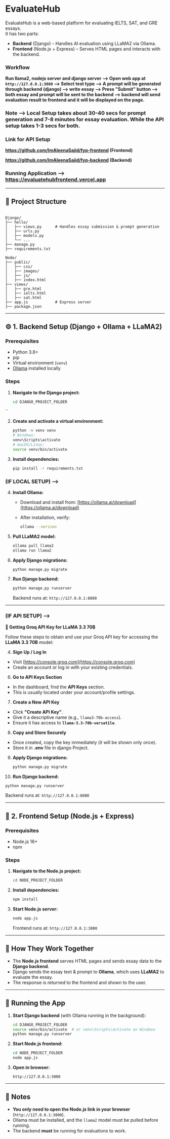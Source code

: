 # EvaluateHub 
EvaluateHub is a web-based platform for evaluating IELTS, SAT, and GRE essays.  
It has two parts:
- **Backend** (Django) – Handles AI evaluation using LLaMA2 via Ollama.
- **Frontend** (Node.js + Express) – Serves HTML pages and interacts with the backend.

### Workflow
**Run llama2, nodejs server and django server --> Open web app at `http://127.0.0.1:3000` --> Select test type --> A prompt will be generated through backend (django)
--> write essay --> Press "Submit" button --> both essay and prompt will be sent to the backend --> backend will send evaluation result to frontend and it will be displayed on the page.**

### Note --> Local Setup takes about 30-40 secs for prompt generation and 7-8 minutes for essay evaluation. While the API setup takes 1-3 secs for both.

### Link for API Setup
**https://github.com/ImAleenaSajid/fyp-frontend  (Frontend)**

**https://github.com/ImAleenaSajid/fyp-backend   (Backend)**

### Running Application --> https://evaluatehubfrontend.vercel.app
---

## 📂 Project Structure

```

Django/
├── hello/
│   ├── views.py      # Handles essay submission & prompt generation
│   ├── urls.py
│   ├── models.py
│   └── ...
├── manage.py
├── requirements.txt

Node/
├── public/
│   ├── css/
│   ├── images/
│   ├── js/
│   ├── index.html
├── views/
│   ├── gre.html
│   ├── ielts.html
│   ├── sat.html
├── app.js            # Express server
├── package.json

````

---

## ⚙️ 1. Backend Setup (Django + Ollama + LLaMA2)

### Prerequisites
- Python 3.8+
- pip
- Virtual environment (`venv`)
- [Ollama](https://ollama.ai/) installed locally

### Steps
1. **Navigate to the Django project:**
   ```bash
   cd DJANGO_PROJECT_FOLDER
``

2. **Create and activate a virtual environment:**

   ```bash
   python -m venv venv
   # Windows:
   venv\Scripts\activate
   # macOS/Linux:
   source venv/bin/activate
   ```

3. **Install dependencies:**

   ```bash
   pip install -r requirements.txt
   ```
### (IF LOCAL SETUP) -->

4. **Install Ollama:**

   * Download and install from: [https://ollama.ai/download](https://ollama.ai/download)
   * After installation, verify:

     ```bash
     ollama --version
     ```

5. **Pull LLaMA2 model:**

   ```bash
   ollama pull llama2
   ollama run llama2
   ```

6. **Apply Django migrations:**

   ```bash
   python manage.py migrate
   ```

7. **Run Django backend:**

   ```bash
   python manage.py runserver
   ```

   Backend runs at:
   `http://127.0.0.1:8000`

---
### (IF API SETUP) -->
**🔑 Getting Groq API Key for LLaMA 3.3 70B**

Follow these steps to obtain and use your Groq API key for accessing the **LLaMA 3.3 70B** model:

4. **Sign Up / Log In**
- Visit [https://console.groq.com](https://console.groq.com)  
- Create an account or log in with your existing credentials.

6. **Go to API Keys Section**
- In the dashboard, find the **API Keys** section.
- This is usually located under your account/profile settings.

7. **Create a New API Key**
- Click **"Create API Key"**.
- Give it a descriptive name (e.g., `llama3-70b-access`).
- Ensure it has access to **`llama-3.3-70b-versatile`**.

8. **Copy and Store Securely**
- Once created, copy the key immediately (it will be shown only once).
- Store it in **.env** file in django Project.

9. **Apply Django migrations:**

   ```bash
   python manage.py migrate
   ```

10. **Run Django backend:**

   ```bash
   python manage.py runserver
   ```

   Backend runs at:
   `http://127.0.0.1:8000`

---

## 🎨 2. Frontend Setup (Node.js + Express)

### Prerequisites

* Node.js 16+
* npm

### Steps

1. **Navigate to the Node.js project:**

   ```bash
   cd NODE_PROJECT_FOLDER
   ```

2. **Install dependencies:**

   ```bash
   npm install
   ```

3. **Start Node.js server:**

   ```bash
   node app.js
   ```

   Frontend runs at:
   `http://127.0.0.1:3000`

---

## 🔗 How They Work Together

* The **Node.js frontend** serves HTML pages and sends essay data to the **Django backend**.
* Django sends the essay text & prompt to **Ollama**, which uses **LLaMA2** to evaluate the essay.
* The response is returned to the frontend and shown to the user.

---

## 🚀 Running the App

1. **Start Django backend** (with Ollama running in the background):

   ```bash
   cd DJANGO_PROJECT_FOLDER
   source venv/bin/activate  # or venv\Scripts\activate on Windows
   python manage.py runserver
   ```

2. **Start Node.js frontend:**

   ```bash
   cd NODE_PROJECT_FOLDER
   node app.js
   ```

3. **Open in browser:**

   ```
   http://127.0.0.1:3000
   ```

---

## 📌 Notes

* **You only need to open the Node.js link in your browser** (`http://127.0.0.1:3000`).
* Ollama must be installed, and the `llama2` model must be pulled before running.
* The backend **must** be running for evaluations to work.

